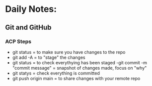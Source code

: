 # Daily Notes:
## Git and GitHub
### ACP Steps
- git status = to make sure you have changes to the repo
- git add -A = to "stage" the changes
- git status = to check everythying has been staged
-git commit -m "commit message" = snapshot of changes made, focus on "why"
- git statys = check everything is committed
- git push origin main = to share changes with your remote repo
